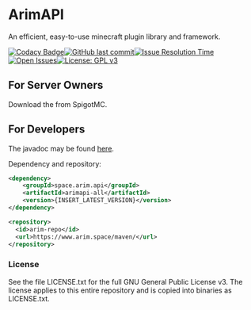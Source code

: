 # ArimAPI
An efficient, easy-to-use minecraft plugin library and framework.

[![Codacy Badge](https://api.codacy.com/project/badge/Grade/e29c5525d7244ad286ee3354ba20db83)](https://www.codacy.com/manual/A248/ArimAPI?utm_source=github.com&amp;utm_medium=referral&amp;utm_content=A248/ArimAPI&amp;utm_campaign=Badge_Grade)[![GitHub last commit](https://img.shields.io/github/last-commit/A248/ArimAPI.svg)](https://github.com/A248/ArimAPI/commits/master)[![Issue Resolution Time](http://isitmaintained.com/badge/resolution/A248/ArimAPI.svg)](http://isitmaintained.com/project/A248/ArimAPI "Average time to resolve an issue")[![Open Issues](http://isitmaintained.com/badge/open/A248/ArimAPI.svg)](http://isitmaintained.com/project/A248/ArimBans)[![License: GPL v3](https://img.shields.io/badge/License-GPLv3-blue.svg)](https://www.gnu.org/licenses/gpl-3.0)

## For Server Owners ##

Download the from SpigotMC.

## For Developers ##

The javadoc may be found [here](https://git.arim.space/javadoc/ArimAPI).

Dependency and repository:

```xml
<dependency>
	<groupId>space.arim.api</groupId>
	<artifactId>arimapi-all</artifactId>
	<version>{INSERT_LATEST_VERSION}</version>
</dependency>

<repository>
  <id>arim-repo</id>
  <url>https://www.arim.space/maven/</url>
</repository>
```

### License ###

See the file LICENSE.txt for the full GNU General Public License v3. The license applies to this entire repository and is copied into binaries as LICENSE.txt.
